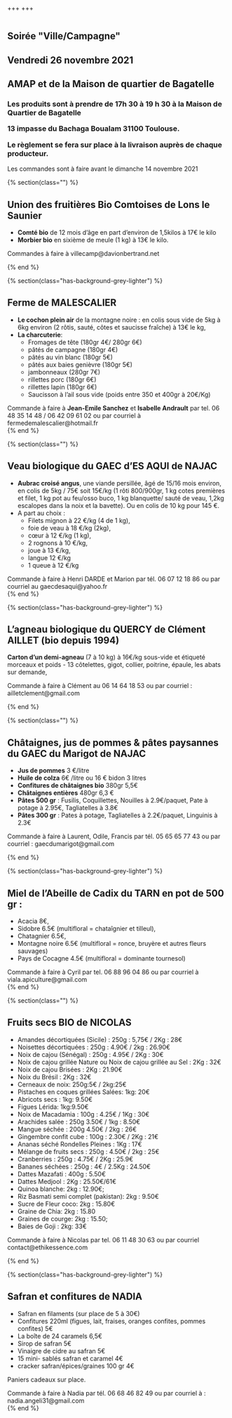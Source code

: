 +++
+++

<section class="section hero">
<div class="hero-body">
<div class="container">
<div class="columns is-desktop">
<div class="column is-8 is-offset-2 content has-text-centered">

<h1 class="title is-1"> Soirée "Ville/Campagne" <br/>
</h1>

<h2> Vendredi 26 novembre 2021 </h2>
<h2> AMAP et de la Maison de quartier de Bagatelle </h2>

<h3>
Les produits sont à prendre de 17h 30 à 19 h 30 à la Maison de Quartier de Bagatelle

13 impasse du Bachaga Boualam 31100 Toulouse.

Le règlement se fera sur place à la livraison auprès de chaque producteur.

</h3>
<div class="notification is-danger">
Les commandes sont à faire avant le  dimanche 14 novembre 2021
</div>

</div>
</div>
</div>
</div>
</section>


{% section(class="") %}
## Union des fruitières Bio Comtoises de Lons le Saunier

- **Comté bio** de 12 mois d’âge en part d’environ de 1,5kilos à 17€ le kilo
- **Morbier bio** en sixième de meule (1 kg) à 13€ le kilo.

<div class="box is-primary">
 Commandes à faire à  villecamp@davionbertrand.net
</div>


{% end %}

{% section(class="has-background-grey-lighter") %}
## Ferme de MALESCALIER

- **Le cochon plein air** de la montagne noire : en colis sous vide de 5kg à 6kg environ (2 rôtis, sauté, côtes et saucisse fraîche) à 13€ le kg,
- **La charcuterie**:
    - Fromages de tête (180gr 4€/ 280gr 6€)
    - pâtés de campagne (180gr 4€)
    - pâtés au vin blanc (180gr 5€)
    - pâtés aux baies genièvre (180gr 5€)
    - jambonneaux (280gr 7€)
    - rillettes porc (180gr 6€)
    - rillettes lapin (180gr 6€)
    - Saucisson à l’ail  sous vide (poids entre 350 et 400gr à 20€/Kg)

<div class="box is-primary">
Commande à faire à <b>Jean-Emile Sanchez</b>  et <b>Isabelle Andrault</b> par tel. 06 48 35 14 48 / 06 42 09 61 02 ou par courriel à fermedemalescalier@hotmail.fr
</div>
{% end %}

{% section(class="") %}
## Veau biologique du GAEC d’ES AQUI de NAJAC

- **Aubrac croisé angus**, une viande persillée, âgé de 15/16 mois environ, en colis de 5kg / 75€ soit 15€/kg (1 rôti 800/900gr, 1 kg cotes premières et filet, 1 kg pot au feu/osso buco, 1 kg blanquette/ sauté de veau, 1,2kg escalopes dans la noix et la bavette). Ou en colis de 10 kg pour 145 €.
- A part au choix :
    - Filets mignon à 22 €/kg (4 de 1 kg),
    - foie de veau à 18 €/kg (2kg),
    - cœur à 12 €/kg (1 kg),
    - 2 rognons à 10 €/kg,
    - joue à 13 €/kg,
    - langue 12 €/kg
    - 1 queue à 12 €/kg

<div class="box is-primary">
Commande à faire à Henri DARDE et Marion par tél. 06 07 12 18 86 ou par courriel au gaecdesaqui@yahoo.fr
</div>
{% end %}

{% section(class="has-background-grey-lighter") %}
## L’agneau biologique du QUERCY de Clément AILLET (bio depuis 1994)

**Carton d’un demi-agneau** (7 à 10 kg) à 16€/kg sous-vide et étiqueté morceaux et poids - 13 côtelettes, gigot, collier, poitrine, épaule, les abats sur demande,

<div class="box is-primary">
Commande à faire à Clément au 06 14 64 18 53 ou par courriel : ailletclement@gmail.com
</div>

{% end %}

{% section(class="") %}
## Châtaignes, jus de pommes & pâtes paysannes du GAEC du Marigot de NAJAC
- **Jus de pommes** 3 €/litre
- **Huile de colza** 6€ /litre ou 16 € bidon 3 litres
- **Confitures de châtaignes bio** 380gr 5,5€
- **Châtaignes entières** 480gr 6,3 €
- **Pâtes	500 gr** : Fusilis, Coquillettes, Nouilles à 2.9€/paquet, Pate à potage à 2.95€,  Tagliatelles à 3.8€
- **Pâtes  300 gr** : Pates à potage, Tagliatelles à 2.2€/paquet,  Linguinis à 2.3€

<div class="box is-primary">
Commande à faire à Laurent, Odile, Francis par tél. 05 65 65 77 43 ou par courriel : gaecdumarigot@gmail.com
</div>

{% end %}

{% section(class="has-background-grey-lighter") %}
## Miel de l’Abeille de Cadix du TARN en pot de 500 gr :
- Acacia 8€,
- Sidobre 6.5€ (multifloral = chataîgnier et tilleul),
- Chatagnier 6.5€,
- Montagne noire 6.5€ (multifloral = ronce, bruyère et autres fleurs sauvages)
- Pays de Cocagne 4.5€ (multifloral = dominante tournesol)

<div class="box is-primary">
Commande à faire à Cyril par tel. 06 88 96 04 86 ou par courriel à viala.apiculture@gmail.com
</div>
{% end %}

{% section(class="") %}
## Fruits secs BIO de NICOLAS

- Amandes décortiquées (Sicile) : 250g : 5,75€ / 2Kg : 28€
- Noisettes décortiquées : 250g : 4.90€ / 2kg : 26.90€
- Noix de cajou (Sénégal) : 250g : 4.95€ / 2Kg : 30€
- Noix de cajou grillée Nature ou Noix de cajou grillée au Sel : 2Kg : 32€
- Noix de cajou Brisées : 2Kg : 21.90€
- Noix du Brésil : 2Kg : 32€
- Cerneaux de noix: 250g:5€ / 2kg:25€
- Pistaches en coques grillées Salées: 1kg: 20€
- Abricots secs : 1kg: 9.50€
- Figues Lérida: 1kg:9.50€
- Noix de Macadamia : 100g : 4.25€ / 1Kg : 30€
- Arachides salée : 250g 3.50€ / 1kg : 8.50€
- Mangue séchée : 200g 4.50€ / 2kg : 26€
- Gingembre confit cube : 100g : 2.30€ / 2Kg : 21€
- Ananas séché Rondelles Pleines : 1Kg : 17€
- Mélange de fruits secs : 250g : 4.50€ / 2kg : 25€
- Cranberries : 250g : 4.75€ / 2Kg : 25.9€
- Bananes séchées : 250g : 4€ / 2.5Kg : 24.50€
- Dattes Mazafati : 400g : 5.50€
- Dattes Medjool : 2Kg : 25.50€/61€
- Quinoa blanche: 2kg : 12.90€;
- Riz Basmati semi complet (pakistan): 2kg : 9.50€
- Sucre de Fleur coco: 2kg : 15.80€
- Graine de Chia: 2kg : 15.80
- Graines de courge: 2kg : 15.50;
- Baies de Goji : 2kg: 33€

<div class="box is-primary">
Commande à faire à Nicolas par tel. 06 11 48 30 63 ou par courriel contact@ethikessence.com
</div>

{% end %}

{% section(class="has-background-grey-lighter") %}
## Safran et confitures de NADIA

- Safran en filaments (sur place de 5 à 30€)
- Confitures 220ml (figues, lait, fraises, oranges confites, pommes confites) 5€
- La boîte de 24 caramels 6,5€
- Sirop de safran 5€
- Vinaigre de cidre au safran 5€
- 15 mini- sablés safran et caramel 4€
- cracker safran/épices/graines 100 gr 4€

Paniers cadeaux sur place.
<div class="box is-primary">
Commande à faire à Nadia par tél. 06 68 46 82 49 ou par courriel à : nadia.angeli31@gmail.com
</div>
{% end %}



